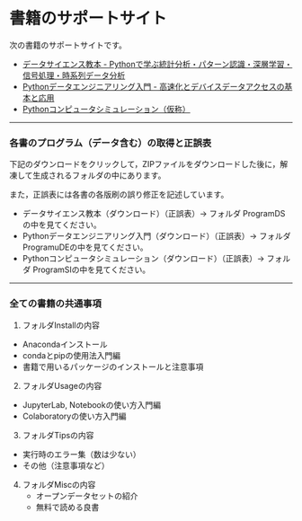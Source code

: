 # 書籍のサポートサイト
次の書籍のサポートサイトです。

- [データサイエンス教本 - Pythonで学ぶ統計分析・パターン認識・深層学習・信号処理・時系列データ分析](https://www.ohmsha.co.jp/book/9784274222900/)
- [Pythonデータエンジニアリング入門 - 高速化とデバイスデータアクセスの基本と応用](https://www.ohmsha.co.jp/book/9784274225345/)
- [Pythonコンピュータシミュレーション（仮称）](https://www.ohmsha.co.jp/)
---
### 各書のプログラム（データ含む）の取得と正誤表

下記のダウンロードをクリックして，ZIPファイルをダウンロードした後に，解凍して生成されるフォルダの中にあります。

また，正誤表には各書の各版刷の誤り修正を記述しています。
- データサイエンス教本（ダウンロード）（正誤表）-> フォルダ ProgramDSの中を見てください。
- Pythonデータエンジニアリング入門（ダウンロード）（正誤表）-> フォルダ ProgramuDEの中を見てください。
- Pythonコンピュータシミュレーション（ダウンロード）（正誤表）-> フォルダ ProgramSIの中を見てください。

---
### 全ての書籍の共通事項

1. フォルダInstallの内容
  - Anacondaインストール
  - condaとpipの使用法入門編
  - 書籍で用いるパッケージのインストールと注意事項

2. フォルダUsageの内容
  - JupyterLab, Notebookの使い方入門編
  - Colaboratoryの使い方入門編

3. フォルダTipsの内容
  - 実行時のエラー集（数は少ない）
  - その他（注意事項など）

4. フォルダMiscの内容
   - オープンデータセットの紹介
   - 無料で読める良書

